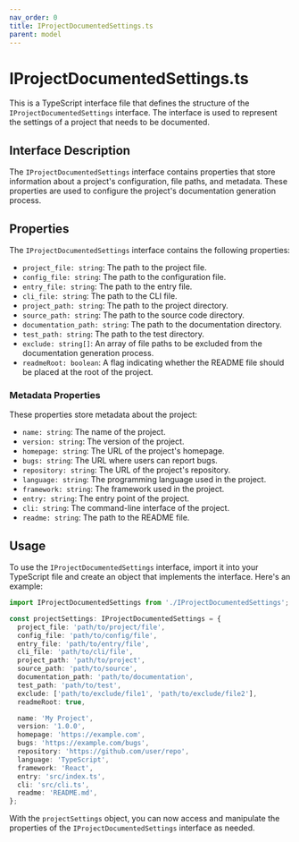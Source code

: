 ```yaml
---
nav_order: 0
title: IProjectDocumentedSettings.ts
parent: model
---
```


# IProjectDocumentedSettings.ts

This is a TypeScript interface file that defines the structure of the `IProjectDocumentedSettings` interface. The interface is used to represent the settings of a project that needs to be documented.

## Interface Description

The `IProjectDocumentedSettings` interface contains properties that store information about a project's configuration, file paths, and metadata. These properties are used to configure the project's documentation generation process.

## Properties

The `IProjectDocumentedSettings` interface contains the following properties:

- `project_file: string`: The path to the project file.
- `config_file: string`: The path to the configuration file.
- `entry_file: string`: The path to the entry file.
- `cli_file: string`: The path to the CLI file.
- `project_path: string`: The path to the project directory.
- `source_path: string`: The path to the source code directory.
- `documentation_path: string`: The path to the documentation directory.
- `test_path: string`: The path to the test directory.
- `exclude: string[]`: An array of file paths to be excluded from the documentation generation process.
- `readmeRoot: boolean`: A flag indicating whether the README file should be placed at the root of the project.

### Metadata Properties

These properties store metadata about the project:

- `name: string`: The name of the project.
- `version: string`: The version of the project.
- `homepage: string`: The URL of the project's homepage.
- `bugs: string`: The URL where users can report bugs.
- `repository: string`: The URL of the project's repository.
- `language: string`: The programming language used in the project.
- `framework: string`: The framework used in the project.
- `entry: string`: The entry point of the project.
- `cli: string`: The command-line interface of the project.
- `readme: string`: The path to the README file.

## Usage

To use the `IProjectDocumentedSettings` interface, import it into your TypeScript file and create an object that implements the interface. Here's an example:

```typescript
import IProjectDocumentedSettings from './IProjectDocumentedSettings';

const projectSettings: IProjectDocumentedSettings = {
  project_file: 'path/to/project/file',
  config_file: 'path/to/config/file',
  entry_file: 'path/to/entry/file',
  cli_file: 'path/to/cli/file',
  project_path: 'path/to/project',
  source_path: 'path/to/source',
  documentation_path: 'path/to/documentation',
  test_path: 'path/to/test',
  exclude: ['path/to/exclude/file1', 'path/to/exclude/file2'],
  readmeRoot: true,

  name: 'My Project',
  version: '1.0.0',
  homepage: 'https://example.com',
  bugs: 'https://example.com/bugs',
  repository: 'https://github.com/user/repo',
  language: 'TypeScript',
  framework: 'React',
  entry: 'src/index.ts',
  cli: 'src/cli.ts',
  readme: 'README.md',
};
```

With the `projectSettings` object, you can now access and manipulate the properties of the `IProjectDocumentedSettings` interface as needed.